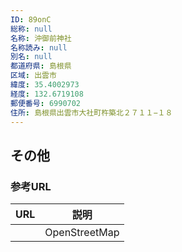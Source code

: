 ```yaml
---
ID: 89onC
総称: null
名称: 沖御前神社
名称読み: null
別名: null
都道府県: 島根県
区域: 出雲市
緯度: 35.4002973
経度: 132.6719108
郵便番号: 6990702
住所: 島根県出雲市大社町杵築北２７１１−１８
---
```


## その他

### 参考URL

| URL | 説明          |
| --- | ------------- |
|     | OpenStreetMap |
